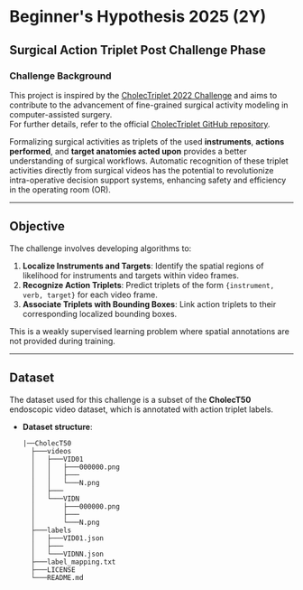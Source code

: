 # Beginner's Hypothesis 2025 (2Y)  
## Surgical Action Triplet Post Challenge Phase

### Challenge Background  
This project is inspired by the [CholecTriplet 2022 Challenge](https://cholectriplet2022.grand-challenge.org/cholectriplet2022/) and aims to contribute to the advancement of fine-grained surgical activity modeling in computer-assisted surgery.  
For further details, refer to the official [CholecTriplet GitHub repository](https://github.com/CAMMA-public/cholectriplet2022).

Formalizing surgical activities as triplets of the used **instruments**, **actions performed**, and **target anatomies acted upon** provides a better understanding of surgical workflows. Automatic recognition of these triplet activities directly from surgical videos has the potential to revolutionize intra-operative decision support systems, enhancing safety and efficiency in the operating room (OR).

---

## Objective  
The challenge involves developing algorithms to:  
1. **Localize Instruments and Targets**: Identify the spatial regions of likelihood for instruments and targets within video frames.  
2. **Recognize Action Triplets**: Predict triplets of the form `{instrument, verb, target}` for each video frame.  
3. **Associate Triplets with Bounding Boxes**: Link action triplets to their corresponding localized bounding boxes.  

This is a weakly supervised learning problem where spatial annotations are not provided during training.

---

## Dataset  
The dataset used for this challenge is a subset of the **CholecT50** endoscopic video dataset, which is annotated with action triplet labels.  
- **Dataset structure**:  
  ```plaintext
  |──CholecT50
    ├───videos
    │   ├───VID01
    │   │   ├───000000.png
    │   │   ├───
    │   │   └───N.png
    │   ├───
    │   └───VIDN
    │       ├───000000.png
    │       ├───
    │       └───N.png
    ├───labels
    │   ├───VID01.json
    │   ├───
    │   └───VIDNN.json
    ├───label_mapping.txt        
    ├───LICENSE
    └───README.md
